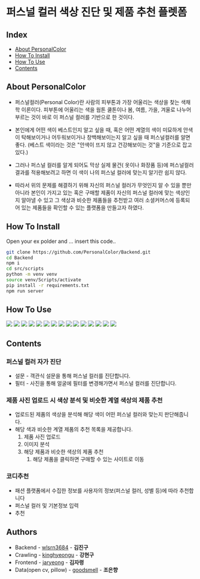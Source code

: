 # 퍼스널 컬러 색상 진단 및 제품 추천 플렛폼
## Index
  - [About PersonalColor](#about-personalcolor)
  - [How To Install](#how-to-install)
  - [How To Use](#how-to-use)
  - [Contents](#contents)

## About PersonalColor
- 퍼스널컬러(Personal Color)란 사람의 피부톤과 가장 어울리는 색상을 찾는 색채학 이론이다. 피부톤에 어울리는 색을 웜톤 쿨톤이나 봄, 여름, 가을, 겨울로 나누어 부르는 것이 바로 이 퍼스널 컬러를 기반으로 한 것이다.

- 본인에게 어떤 색이 베스트인지 알고 싶을 때, 혹은 어떤 계열의 색이 미묘하게 안색이 탁해보이거나 어두워보이거나 창백해보이는지 알고 싶을 때 퍼스널컬러를 알면 좋다.
(베스트 색이라는 것은 "안색이 뜨지 않고 건강해보이는 것"을 기준으로 잡고 있다.)

- 그러나 퍼스널 컬러를 알게 되어도 막상 실제 물건( 옷이나 화장품 등)에 퍼스널컬러 결과를 적용해보려고 하면 이 색이 나의 퍼스널 컬러에 맞는지 알기란 쉽지 않다.

- 따라서 위의 문제를 해결하기 위해 자신의 퍼스널 컬러가 무엇인지 알 수 있을 뿐만 아니라 본인이 가지고 있는 혹은 구매할 제품이 자신의 퍼스널 컬러에 맞는 색상인지 알아낼 수 있고 그 색상과 비슷한 제품들을 추천받고 여러 소셜커머스에 등록되어 있는 제품들을 확인할 수 있는 플랫폼을 만들고자 하였다.

## How To Install
Open your ex polder and ... insert this code..

```sh
git clone https://github.com/PersonalColor/Backend.git
cd Backend
npm i
cd src/scripts
python -m venv venv
source venv/Scripts/activate
pip install -r requirements.txt
npm run server
```
## How To Use
![](/imgs/1.PNG)
![](/imgs/2.PNG)
![](/imgs/3.PNG)
![](/imgs/4.PNG)
![](/imgs/5.PNG)
![](/imgs/6.PNG)
![](/imgs/7.PNG)
![](/imgs/8.PNG)
![](/imgs/9.PNG)
![](/imgs/13.PNG)
![](/imgs/10.PNG)
![](/imgs/11.PNG)
![](/imgs/12.PNG)
![](/imgs/14.PNG)
![](/imgs/15.PNG)


 
## Contents
### 퍼스널 컬러 자가 진단

- 설문 - 객관식 설문을 통해 퍼스널 컬러를 진단합니다.
- 필터 - 사진을 통해 얼굴에 필터를 변경해가면서 퍼스널 컬러를 진단합니다.

### 제품 사진 업로드 시 색상 분석 및 비슷한 계열 색상의 제품 추천

- 업로드된 제품의 색상을 분석해 해당 색이 어떤 퍼스널 컬러와 맞는지 판단해줍니다.
- 해당 색과 비슷한 계열 제품의 추천 목록을 제공합니다.
    1. 제품 사진 업로드
    2. 이미지 분석
    3. 해당 제품과 비슷한 색상의 제품 추천
        1. 해당 제품을 클릭하면 구매할 수 있는 사이트로 이동

### 코디추천

- 패션 플랫폼에서 수집한 정보를 사용자의 정보(퍼스널 컬러, 성별 등)에 따라 추천합니다
- 퍼스널 컬러 및 기본정보 입력
- 추천


## Authors
  - Backend - [wlsrn3684](https://github.com/wlsrn3684) - **김진구**
  - Crawling - [kinghyeongu](https://github.com/kinghyeongu) - **강현구**
  - Frontend - [jaryeong](https://github.com/jaryeong) - **김자령**
  - Data(open cv, pillow) - [goodsmell](https://github.com/goodsmell) - **조은향**
